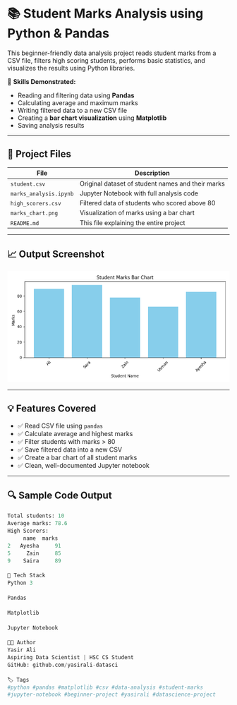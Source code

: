# 📚 Student Marks Analysis using Python & Pandas

This beginner-friendly data analysis project reads student marks from a CSV file, filters high scoring students, performs basic statistics, and visualizes the results using Python libraries.

📌 **Skills Demonstrated:**
- Reading and filtering data using **Pandas**
- Calculating average and maximum marks
- Writing filtered data to a new CSV file
- Creating a **bar chart visualization** using **Matplotlib**
- Saving analysis results

---

## 📂 Project Files

| File | Description |
|------|-------------|
| `student.csv` | Original dataset of student names and their marks |
| `marks_analysis.ipynb` | Jupyter Notebook with full analysis code |
| `high_scorers.csv` | Filtered data of students who scored above 80 |
| `marks_chart.png` | Visualization of marks using a bar chart |
| `README.md` | This file explaining the entire project |

---

## 📈 Output Screenshot

![Student Marks Bar Chart](marks_chart.png)

---

## 💡 Features Covered

- ✅ Read CSV file using `pandas`
- ✅ Calculate average and highest marks
- ✅ Filter students with marks > 80
- ✅ Save filtered data into a new CSV
- ✅ Create a bar chart of all student marks
- ✅ Clean, well-documented Jupyter notebook

---

## 🔍 Sample Code Output

```python
Total students: 10
Average marks: 78.6
High Scorers:
     name  marks
2   Ayesha     91
5     Zain     85
9    Saira     89

🔧 Tech Stack
Python 3

Pandas

Matplotlib

Jupyter Notebook

👨‍💻 Author
Yasir Ali
Aspiring Data Scientist | HSC CS Student
GitHub: github.com/yasirali-datasci

🏷️ Tags
#python #pandas #matplotlib #csv #data-analysis #student-marks
#jupyter-notebook #beginner-project #yasirali #datascience-project

